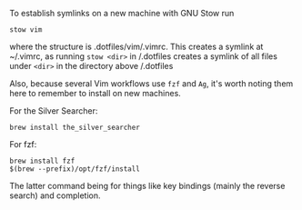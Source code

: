 To establish symlinks on a new machine with GNU Stow run

```
stow vim
```

where the structure is .dotfiles/vim/.vimrc. This creates a symlink at
~/.vimrc, as running `stow <dir>` in /.dotfiles creates a symlink of all files
under `<dir>` in the directory above /.dotfiles

Also, because several Vim workflows use `fzf` and `Ag`, it's worth noting them
here to remember to install on new machines.

For the Silver Searcher:

```
brew install the_silver_searcher
```

For fzf:
```
brew install fzf
$(brew --prefix)/opt/fzf/install
```
The latter command being for things like key bindings (mainly the reverse
search) and completion.
